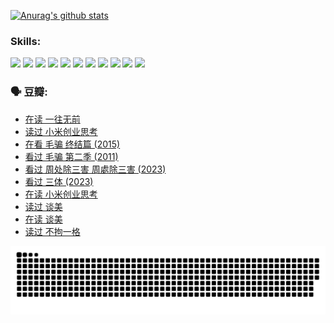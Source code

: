 
[![Anurag's github stats](https://github-readme-stats.vercel.app/api?username=w940853815)](https://github.com/anuraghazra/github-readme-stats)

### Skills:

<code><img height="32" src="https://cdn.jsdelivr.net/npm/simple-icons@v5/icons/python.svg"></code>
<code><img height="32" src="https://cdn.jsdelivr.net/npm/simple-icons@v5/icons/javascript.svg"></code>
<code><img height="32" src="https://cdn.jsdelivr.net/npm/simple-icons@v5/icons/django.svg"></code>
<code><img height="32" src="https://cdn.jsdelivr.net/npm/simple-icons@v5/icons/flask.svg"></code>
<code><img height="32" src="https://cdn.jsdelivr.net/npm/simple-icons@v5/icons/vuetify.svg"></code>
<code><img height="32" src="https://cdn.jsdelivr.net/npm/simple-icons@v5/icons/git.svg"></code>
<code><img height="32" src="https://cdn.jsdelivr.net/npm/simple-icons@v5/icons/docker.svg"></code>
<code><img height="32" src="https://cdn.jsdelivr.net/npm/simple-icons@v5/icons/postgresql.svg"></code>
<code><img height="32" src="https://cdn.jsdelivr.net/npm/simple-icons@v5/icons/elasticsearch.svg"></code>
<code><img height="32" src="https://cdn.jsdelivr.net/npm/simple-icons@v5/icons/macos.svg"></code>
<code><img height="32" src="https://cdn.jsdelivr.net/npm/simple-icons@v5/icons/linux.svg"></code>

### 🗣 豆瓣:

<!-- DOUBAN-ACTIVITIES:START -->
- [在读 一往无前](https://www.douban.com/people/136069238/status/4590507310/?_i=14611531)
- [读过 小米创业思考](https://www.douban.com/people/136069238/status/4590506983/?_i=14611531)
- [在看 毛骗 终结篇‎ (2015)](https://www.douban.com/people/136069238/status/4581971924/?_i=14611531)
- [看过 毛骗 第二季‎ (2011)](https://www.douban.com/people/136069238/status/4581971810/?_i=14611531)
- [看过 周处除三害 周處除三害‎ (2023)](https://www.douban.com/people/136069238/status/4575646701/?_i=14611531)
- [看过 三体‎ (2023)](https://www.douban.com/people/136069238/status/4574263039/?_i=14611531)
- [在读 小米创业思考](https://www.douban.com/people/136069238/status/4572047905/?_i=14611531)
- [读过 谈美](https://www.douban.com/people/136069238/status/4572047629/?_i=14611531)
- [在读 谈美](https://www.douban.com/people/136069238/status/4560861771/?_i=14611531)
- [读过 不拘一格](https://www.douban.com/people/136069238/status/4560861445/?_i=14611531)
<!-- DOUBAN-ACTIVITIES:END -->


![Snake animation](https://raw.githubusercontent.com/w940853815/w940853815/output/github-contribution-grid-snake.svg)

<!--
**w940853815/w940853815** is a ✨ _special_ ✨ repository because its `README.md` (this file) appears on your GitHub profile.

Here are some ideas to get you started:

- 🔭 I’m currently working on ...
- 🌱 I’m currently learning ...
- 👯 I’m looking to collaborate on ...
- 🤔 I’m looking for help with ...
- 💬 Ask me about ...
- 📫 How to reach me: ...
- 😄 Pronouns: ...
- ⚡ Fun fact: ...
-->
